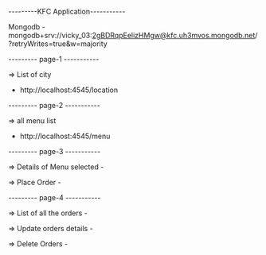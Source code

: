 ---------KFC Application-----------

Mongodb - mongodb+srv://vicky_03:2gBDRqpEelizHMgw@kfc.uh3mvos.mongodb.net/?retryWrites=true&w=majority

--------- page-1 -----------

=> List of city 
- http://localhost:4545/location


--------- page-2 -----------

=> all menu list 
- http://localhost:4545/menu


--------- page-3 -----------

=> Details of Menu selected -

=> Place Order -



--------- page-4 -----------

=> List of all the orders -

=> Update orders details -

=> Delete Orders -
